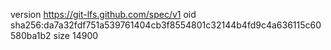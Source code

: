 version https://git-lfs.github.com/spec/v1
oid sha256:da7a32fdf751a539761404cb3f8554801c32144b4fd9c4a636115c60580ba1b2
size 14900
